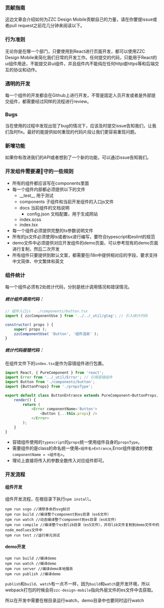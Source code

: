 ### 贡献指南

这边文章会介绍如何为ZZC Design Mobile贡献自己的力量，请在你要提issue或者pull request之前花几分钟来阅读以下。

### 行为准则

无论你是在哪一个部门，只要使用到React进行页面开发，都可以使用ZZC Design Mobile来简化我们日常的开发工作。任何提交的代码，只能用于React的ui组件用途，不能提交非ui组件，并且组件内不能纯在任何http或https等和后端交互的协议和动作。

### 透明的开发

每一个组件的开发都会在Github上进行开发，不管是固定人员开发或者是外部提交组件，都需要经过同样的流程进行review。

### Bugs

当在使用的过程中发现出现了bug的情况下，应该及时提交issue告知我们，让我们及时fix。最好的能提供如何重现的代码片段让我们更容易重现问题。

### 新增功能

如果你有改进我们的API或者想到了一个新的功能，可以通过issue告知我们。

### 开发组件需要遵守的一些规则

- 所有的组件都应该写在components里面
- 每一个组件内部都必须提供以下的文件
    - \_\_test\_\_ 用于测试
    - components 子组件和当前开发组件的入口js文件
    - docs 当前组件的文档说明
        - config.json 文档配置，用于生成网站
    - index.scss
    - index.tsx
- 每一个组件必须提供完整的ts参数说明文件
- 所有的js文件必须使用ts或者tsx进行编写，要符合typescript和eslint的规范
- demo文件中必须提供对应开发组件的demo页面，可以参考现有的demo页面进行复制，然后二次开发
- 所有组件只要提供到默认文案，都需要在i18n中提供相对应的字段，要求支持中文简体、中文繁体和英文

### 组件统计

每一个组件必须有2处统计代码，分别是统计调用情况和错误情况。

##### 统计组件调用代码：

```JavaScript
// 组件入口js   ./components/button.tsx
import { zzcComponentUse } from '../../_util/gtag'; // 引入统计代码

constructor( props ) {
    super( props );
    zzcComponentUse( 'Button', '组件渲染' );
}
```

##### 统计代码报错代码：

在组件文件下的`index.tsx`是作为容错组件进行包裹。

```JavaScript
import React, { PureComponent } from 'react';
import Error from '../_util/Error'; // 引用容错组件
import Button from './components/button';
import {ButtonProps} from './propsType';

export default class ButtonEntrance extends PureComponent<ButtonProps, any> {
    render() {
        return (
            <Error componentName='Button'>
                <Button {...this.props} />
            </Error>
        );
    }
}
```

* 容错组件使用的`typescript`的`props`统一使用组件自身的`propsType`。
* 需要组件的是class的命名统一使用`<组件名>Entrance`,Error组件接收的参数`componentName = <组件名>`。
* 理论上直接将传入的参数全数传入对应组件即可。

### 开发流程

#### 组件开发
组件开发流程，在根目录下执行`npm install`。

```Shell
npm run svgo //清除多余的svg标识
npm run build //编译整个component到es目录（es6文件）
npm run watch //动态编译整个component到es目录（es6文件）
npm run compile //编译整个es到lib目录（es5文件），并将lib文件复制到demo文件中的node_modlues文件中
npm run test //运行单元测试
```

#### demo开发
```Shell
npm run build //编译demo
npm run watch //编译demo
npm run server //编译demo本地服务
npm run publish //编译demo
```
`publish`和`build`、`watch`有一点不一样，因为`build`和`watch`是开发环境，所以webpack打包的时候会将`zzc-design-mobile`指向外层文件的es文件中去获取。

所以在开发中需要在根目录运行watch，demo目录中也要同时运行watch